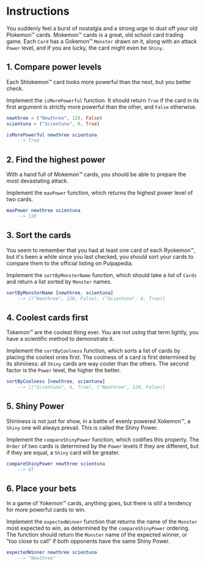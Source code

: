 # Instructions

You suddenly feel a burst of nostalgia and a strong urge to dust off your old Plokemon™️ cards.
Mokemon™️ cards is a great, old school card trading game.
Each `Card` has a Gokemon™️ `Monster` drawn on it, along with an attack `Power` level, and if you are lucky, the card might even be `Shiny`.

## 1. Compare power levels

Each Shlokemon™️ card looks more powerful than the next, but you better check.

Implement the `isMorePowerful` function. It should return `True` if the card in its first argument is strictly more powerful than the other, and `False` otherwise.

```elm
newthree = ("Newthree", 120, False)
scientuna = ("Scientuna", 6, True)

isMorePowerful newthree scientuna
    --> True
```

## 2. Find the highest power

With a hand full of Mokemon™️ cards, you should be able to prepare the most devastating attack.

Implement the `maxPower` function, which returns the highest power level of two cards.

```elm
maxPower newthree scientuna
    --> 120
```

## 3. Sort the cards

You seem to remember that you had at least one card of each Ryokemon™️, but it's been a while since you last checked, you should sort your cards to compare them to the official listing on Pulpapedia.

Implement the `sortByMonsterName` function, which should take a list of `Cards` and return a list sorted by `Monster` names.

```elm
sortByMonsterName [newthree, scientuna]
    --> [("Newthree", 120, False), ("Scientuna", 6, True)]
```

## 4. Coolest cards first

Tokemon™️ are the coolest thing ever.
You are not using that term lightly, you have a scientific method to demonstrate it.

Implement the `sortByCoolness` function, which sorts a list of cards by placing the coolest ones first.
The coolness of a card is first determined by its shininess: all `Shiny` cards are way cooler than the others.
The second factor is the `Power` level, the higher the better.

```elm
sortByCoolness [newthree, scientuna]
    --> [("Scientuna", 6, True), ("Newthree", 120, False)]
```

## 5. Shiny Power

Shininess is not just for show, in a battle of evenly powered Xokemon™️, a `Shiny` one will always prevail.
This is called the Shiny Power.

Implement the `compareShinyPower` function, which codifies this property.
The `Order` of two cards is determined by the `Power` levels if they are different, but if they are equal, a `Shiny` card will be greater.

```elm
compareShinyPower newthree scientuna
    --> GT
```

## 6. Place your bets

In a game of Yokemon™️ cards, anything goes, but there is still a tendency for more powerful cards to win.

Implement the `expectedWinner` function that returns the name of the `Monster` most expected to win, as determined by the `compareShinyPower` ordering.
The function should return the `Monster` name of the expected winner, or "too close to call" if both opponents have the same Shiny Power.

```elm
expectedWinner newthree scientuna
    --> "Newthree"
```
